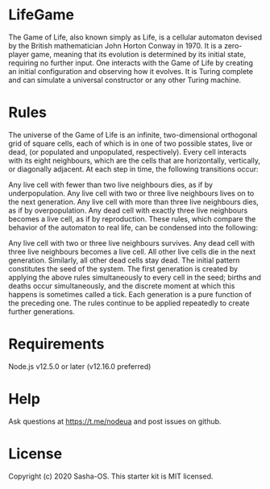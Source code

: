 # LifeGame

The Game of Life, also known simply as Life, 
is a cellular automaton devised by the British mathematician John Horton Conway in 1970.
It is a zero-player game, meaning that its evolution is determined by its initial state, 
requiring no further input. One interacts with the Game of Life by creating an initial configuration 
and observing how it evolves. It is Turing complete and can simulate a universal 
constructor or any other Turing machine.

# Rules
The universe of the Game of Life is an infinite, 
two-dimensional orthogonal grid of square cells, 
each of which is in one of two possible states, live or dead, (or populated and unpopulated, respectively). 
Every cell interacts with its eight neighbours, which are the cells that are horizontally, vertically, 
or diagonally adjacent. At each step in time, the following transitions occur:

Any live cell with fewer than two live neighbours dies, as if by underpopulation.
Any live cell with two or three live neighbours lives on to the next generation.
Any live cell with more than three live neighbours dies, as if by overpopulation.
Any dead cell with exactly three live neighbours becomes a live cell, as if by reproduction.
These rules, which compare the behavior of the automaton to real life, can be condensed into the following:

Any live cell with two or three live neighbours survives.
Any dead cell with three live neighbours becomes a live cell.
All other live cells die in the next generation. Similarly, all other dead cells stay dead.
The initial pattern constitutes the seed of the system. The first generation is created by 
applying the above rules simultaneously to every cell in the seed; births and deaths occur simultaneously, 
and the discrete moment at which this happens is sometimes called a tick. 
Each generation is a pure function of the preceding one. 
The rules continue to be applied repeatedly to create further generations.

# Requirements
Node.js v12.5.0 or later (v12.16.0 preferred)

# Help
Ask questions at https://t.me/nodeua and post issues on github.

# License
Copyright (c) 2020 Sasha-OS. This starter kit is MIT licensed.
